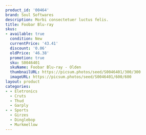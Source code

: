 ```yaml
---
product_id: '00464'
brand: Soul Softwares
description: Morbi consectetuer luctus felis.
title: Foobar Blu-ray
skus:
- available: true
  condition: New
  currentPrice: '43.41'
  discount: '0.06'
  oldPrice: '46.38'
  promotion: true
  sku: S0046401
  skuName: Foobar Blu-ray - Olden
  thumbnailURL: https://picsum.photos/seed/S0046401/300/300
  imageURL: https://picsum.photos/seed/S0046401/600/600
layout: product
categories:
- - Eletronics
  - Cruts
  - Thud
  - Garply
- - Sports
  - Girzes
  - Dinglebop
  - Murkmellow
---
```

